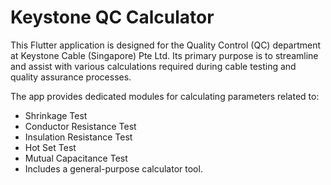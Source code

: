 # Keystone QC Calculator

This Flutter application is designed for the Quality Control (QC) department at Keystone Cable (Singapore) Pte Ltd. Its primary purpose is to streamline and assist with various calculations required during cable testing and quality assurance processes.

The app provides dedicated modules for calculating parameters related to:
- Shrinkage Test
- Conductor Resistance Test 
- Insulation Resistance Test 
- Hot Set Test 
- Mutual Capacitance Test 
- Includes a general-purpose calculator tool.
